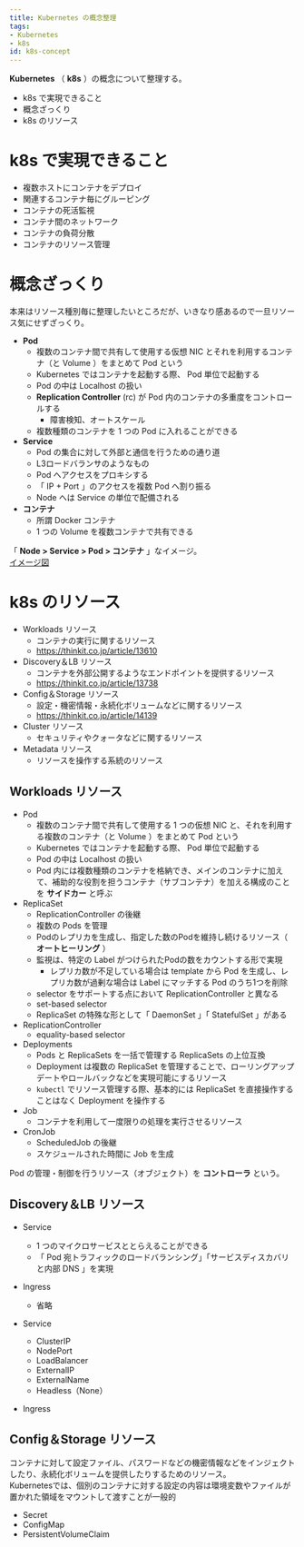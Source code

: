 ```yaml
---
title: Kubernetes の概念整理
tags:
- Kubernetes
- k8s
id: k8s-concept
---
```


**Kubernetes** （ **k8s** ）の概念について整理する。

- k8s で実現できること
- 概念ざっくり
- k8s のリソース

# k8s で実現できること

- 複数ホストにコンテナをデプロイ
- 関連するコンテナ毎にグルーピング
- コンテナの死活監視
- コンテナ間のネットワーク
- コンテナの負荷分散
- コンテナのリソース管理

# 概念ざっくり

本来はリソース種別毎に整理したいところだが、いきなり感あるので一旦リソース気にせずざっくり。

- **Pod**
    - 複数のコンテナ間で共有して使用する仮想 NIC とそれを利用するコンテナ（と Volume ）をまとめて Pod という
    - Kubernetes ではコンテナを起動する際、 Pod 単位で起動する
    - Pod の中は Localhost の扱い
    - **Replication Controller** (rc) が Pod 内のコンテナの多重度をコントロールする
        - 障害検知、オートスケール
    - 複数種類のコンテナを 1 つの Pod に入れることができる
- **Service**
    - Pod の集合に対して外部と通信を行うための通り道
    - L3ロードバランサのようなもの
    - Pod へアクセスをプロキシする
    - 「 IP + Port 」のアクセスを複数 Pod へ割り振る
    - Node へは Service の単位で配備される
- **コンテナ**
    - 所謂 Docker コンテナ
    - 1 つの Volume を複数コンテナで共有できる

「 **Node > Service > Pod > コンテナ** 」なイメージ。  
[イメージ図](https://www.slideshare.net/yhokkey/kubernetes-google-container-engine-dockergke/42)

# k8s のリソース

- Workloads リソース
    - コンテナの実行に関するリソース
    - https://thinkit.co.jp/article/13610
- Discovery＆LB リソース
    - コンテナを外部公開するようなエンドポイントを提供するリソース
    - https://thinkit.co.jp/article/13738
- Config＆Storage リソース
    - 設定・機密情報・永続化ボリュームなどに関するリソース
    - https://thinkit.co.jp/article/14139
- Cluster リソース
    - セキュリティやクォータなどに関するリソース
- Metadata リソース
    - リソースを操作する系統のリソース

## Workloads リソース

- Pod
    - 複数のコンテナ間で共有して使用する 1 つの仮想 NIC と、それを利用する複数のコンテナ（と Volume ）をまとめて Pod という
    - Kubernetes ではコンテナを起動する際、 Pod 単位で起動する
    - Pod の中は Localhost の扱い
    - Pod 内には複数種類のコンテナを格納でき、メインのコンテナに加えて、補助的な役割を担うコンテナ（サブコンテナ）を加える構成のことを **サイドカー** と呼ぶ
- ReplicaSet
    - ReplicationController の後継
    - 複数の Pods を管理
    - Podのレプリカを生成し、指定した数のPodを維持し続けるリソース（ **オートヒーリング** ）
    - 監視は、特定の Label がつけられたPodの数をカウントする形で実現
        - レプリカ数が不足している場合は template から Pod を生成し、レプリカ数が過剰な場合は Label にマッチする Pod のうち1つを削除
    - selector をサポートする点において ReplicationController と異なる
    - set-based selector
    - ReplicaSet の特殊な形として「 DaemonSet 」「 StatefulSet 」がある
- ReplicationController
    - equality-based selector
- Deployments
    - Pods と ReplicaSets を一括で管理する ReplicaSets の上位互換
    - Deployment は複数の ReplicaSet を管理することで、ローリングアップデートやロールバックなどを実現可能にするリソース
    - `kubectl` でリソース管理する際、基本的には ReplicaSet を直接操作することはなく Deployment を操作する
- Job
    - コンテナを利用して一度限りの処理を実行させるリソース
- CronJob
    - ScheduledJob の後継
    - スケジュールされた時間に Job を生成

Pod の管理・制御を行うリソース（オブジェクト）を **コントローラ** という。

## Discovery＆LB リソース

- Service
    - 1 つのマイクロサービスととらえることができる
    - 「 Pod 宛トラフィックのロードバランシング」「サービスディスカバリと内部 DNS 」を実現
- Ingress
    - 省略

- Service
    - ClusterIP
    - NodePort
    - LoadBalancer
    - ExternalIP
    - ExternalName
    - Headless（None）
- Ingress

## Config＆Storage リソース

コンテナに対して設定ファイル、パスワードなどの機密情報などをインジェクトしたり、永続化ボリュームを提供したりするためのリソース。  
Kubernetesでは、個別のコンテナに対する設定の内容は環境変数やファイルが置かれた領域をマウントして渡すことが一般的

- Secret
- ConfigMap
- PersistentVolumeClaim